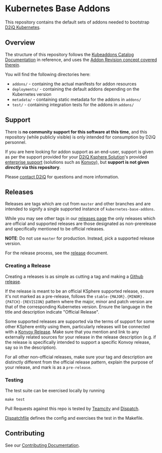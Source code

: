 # Kubernetes Base Addons

This repository contains the default sets of addons needed to bootstrap [D2iQ Kubernetes](https://d2iq.com/solutions/ksphere).

## Overview

The structure of this repository follows the [Kubeaddons Catalog Documentation](https://github.com/mesosphere/kommander-catalog-api/blob/master/README.md) in reference, and uses the [Addon Revision concept covered therein](https://github.com/mesosphere/kommander-catalog-api/blob/master/README.md#special-addonrepository-options---addon-revisions).

You will find the following directories here:

* `addons/` - containing the actual manifests for addon resources
* `deployments/` - containing the default addons depending on the Kubernetes version
* `metadata/` - containing static metadata for the addons in `addons/`
* `test/` - containing integration tests for the addons in `addons/`

## Support

There is **no community support for this software at this time**, and this repository (while publicly visible) is only intended for consumption by D2iQ personnel.

If you are here looking for addon support as an end-user, support is given as per the support provided for your [D2iQ Ksphere Solution](https://d2iq.com/solutions/ksphere)'s provided [enterprise support](https://d2iq.com/services-and-support) (solutions such as [Konvoy](https://d2iq.com/solutions/ksphere/konvoy)), but **support is not given *directly* via this repository**.

Please [contact D2iQ](https://d2iq.com/contact) for questions and more information.

## Releases

Releases are tags which are cut from `master` and other branches and are intended to signify a single supported instance of `kubernetes-base-addons`.

While you may see other tags in our [releases page](https://github.com/mesosphere/kubernetes-base-addons/releases) the only releases which are official and supported releases are those designated as non-prerelease and specifically mentioned to be official releases.

**NOTE**: Do not use `master` for production. Instead, pick a supported release version.

For the release process, see the [release](RELEASE.md) document.

### Creating a Release

Creating a releases is as simple as cutting a tag and making a [Github release](https://help.github.com/en/github/administering-a-repository/creating-releases).

If the release is meant to be an official KSphere supported release, ensure it's not marked as a pre-release, follows the `stable-{MAJOR}.{MINOR}.{PATCH}-{REVISION}` pattern where the major, minor and patch version are that of the corresponding Kubernetes version. Ensure the language in the title and description indicate "Official Release".

Some supported releases are supported via the terms of support for some other KSphere entity using them, particularly releases will be connected with a [Konvoy Release](https://github.com/mesosphere/konvoy). Make sure that you mention and link to any externally related sources for your release in the release description (e.g. if the release is specifically intended to support a specific Konvoy release, say so in the description).

For all other non-official releases, make sure your tag and description are distinctly different from the official release pattern, explain the purpose of your release, and mark is as a `pre-release`.

### Testing

The test suite can be exercised locally by running

    make test

Pull Requests against this repo is tested by [Teamcity](https://teamcity.mesosphere.io/viewType.html?buildTypeId=kubeaddons_KubernetesBaseAddons) and [Dispatch](https://konvoy-staging.production.d2iq.cloud/dispatch/tekton/#/pipelineruns). 

[Dispatchfile](Dispatchfile) defines the config and exercises the test in the Makefile.

## Contributing

See our [Contributing Documentation](CONTRIBUTING.md).
